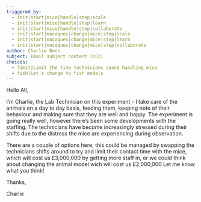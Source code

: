 ```yaml
---
triggered_by:
  - init|start|mice|handle|step|scale
  - init|start|mice|handle|step|learn
  - init|start|mice|handle|step|collaborate
  - init|start|macaques|change|mice|step|scale
  - init|start|macaques|change|mice|step|learn
  - init|start|macaques|change|mice|step|collaborate
author: Charlie Benn
subject: Email subject content [cCc]
choices:
  - limit|Limit the time technicians spend handling mice
  - fish|Let's change to fish models
---
```

Hello All,

I’m Charlie, the Lab Technician on this experiment - I take care of the animals on a day to day basis, feeding them, keeping note of their behaviour and making sure that they are well and happy. The experiment is going really well, however there’s been some developments with the staffing. The technicians have become increasingly stressed during their shifts due to the distress the mice are experiencing during observation. 

There are a couple of options here; this could be managed by swapping the technicians shifts around to try and limit their contact time with the mice, which will cost us £3,000,000 by getting more staff in, or we could think about changing the animal model wich will cost us £2,000,000 Let me know what you think! 

Thanks,

Charlie
